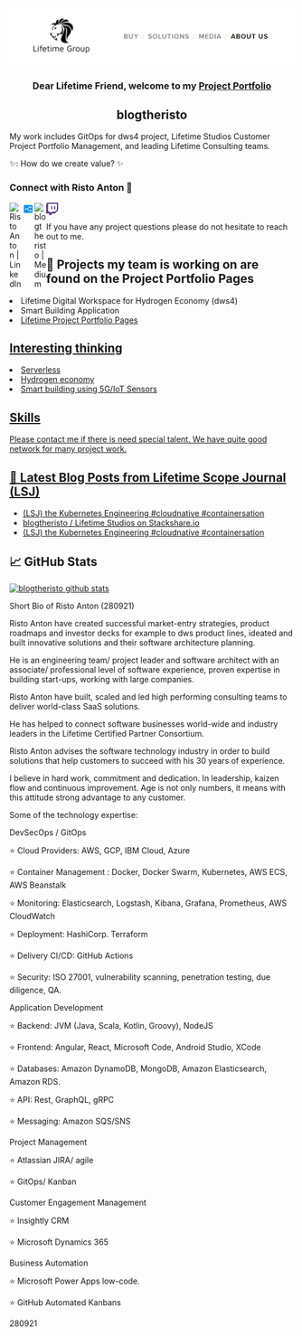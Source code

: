 <p align="center">
  <a href="https://lifetime.fi/" target="_blank" rel="noreferrer"><img src="https://github.com/blogtheristo/blogtheristo/blob/main/images/GitHub_kuva1.jpg" alt="my banner"></a>
</p>

<h3 align="center">
Dear Lifetime Friend, welcome to my <a href="https://lifetime.fi/" target="_blank" rel="noreferrer">Project Portfolio</a>
</h3>

<h2 align="center">
blogtheristo 
</h2> 

<p> My work includes GitOps for dws4 project, Lifetime Studios Customer Project Portfolio Management, and leading Lifetime Consulting teams.</p>
<p> ✨: How do we create value? ✨ </p>

### Connect with Risto Anton 🤝

<a href="https://www.linkedin.com/in/ristoanton/"><img align="left" src="https://raw.githubusercontent.com/blogtheristo/blogtheristo/main/images/linkedin.svg" alt="Risto Anton | LinkedIn" width="21px"/></a>
<a href="https://stackshare.io/blogtheristo"><img align="left" src="https://raw.githubusercontent.com/blogtheristo/blogtheristo/main/images/stack.jpg" alt="blogtheristo | StackShare" width="23px"/></a>
<a href="https://blogtheristo.medium.com/"><img align="left" src="https://raw.githubusercontent.com/blogtheristo/blogtheristo/main/images/medium.svg" alt="blogtheristo | Medium" width="21px"/></a>
<a href="https://www.twitch.tv/blogtheristo22"><img align="left" src="https://raw.githubusercontent.com/blogtheristo/blogtheristo/main/images/twitch-logo.png" alt="blogtheristo | Medium" width="21px"/></a>
</br>
</br>
If you have any project questions please do not hesitate to reach out to me.

## 🔭 Projects my team is working on are found on the Project Portfolio Pages

<li> Lifetime Digital Workspace for Hydrogen Economy (dws4) </li>
<li> Smart Building Application </li>
<li> <a href="https://blogtheristo.github.io/portfolio/"> Lifetime Project Portfolio Pages </li>

## Interesting thinking

<li> Serverless </li>
<li> Hydrogen economy </li>
<li> Smart building using 5G/IoT Sensors </li>

## Skills
Please contact me if there is need special talent. We have quite good network for many project work.


## 📝 Latest Blog Posts from Lifetime Scope Journal (LSJ)

- [(LSJ) the Kubernetes Engineering #cloudnative #containersation](https://lifetime.fi/blog/k8ngineering)
- [blogtheristo / Lifetime Studios on Stackshare.io](https://stackshare.io/blogtheristo)
- [(LSJ) the Kubernetes Engineering #cloudnative #containersation](https://lifetime.fi/blog/k8ngineering)


## 📈 GitHub Stats 

[![blogtheristo github stats](https://github-readme-stats.vercel.app/api?username=blogtheristo)](https://github.com/blogtheristo)

Short Bio of Risto Anton (280921)

Risto Anton have created successful market-entry strategies, product roadmaps and investor decks for example to dws product lines,  ideated and built innovative solutions and their software architecture planning. 

He is an engineering team/ project leader and software architect with an associate/ professional level of software experience, proven expertise in building start-ups, working with large companies.

Risto Anton have built, scaled and led high performing consulting teams to deliver world-class SaaS solutions. 

He has helped to connect software businesses world-wide and industry leaders in the Lifetime Certified Partner Consortium.

Risto Anton advises the software technology industry  in order to build solutions that help customers to succeed with his 30 years of experience.

I believe in hard work, commitment and dedication. In leadership, kaizen flow and continuous improvement. Age is not only numbers, it means with this attitude strong advantage to any customer.
<p></p>
<p></p>
Some of the technology expertise:
<p></p>
<p> DevSecOps / GitOps </p>
<p>⭐ Cloud Providers: AWS, GCP, IBM Cloud, Azure</p>
<p>⭐ Container Management : Docker, Docker Swarm, Kubernetes, AWS ECS, AWS Beanstalk </p>
<p>⭐ Monitoring: Elasticsearch, Logstash, Kibana, Grafana, Prometheus, AWS CloudWatch</p>
<p>⭐ Deployment: HashiCorp. Terraform</p>
<p>⭐ Delivery CI/CD: GitHub Actions</p>
<p>⭐ Security: ISO 27001, vulnerability scanning, penetration testing, due diligence, QA.</p>
<p></p>
<p>Application Development</p>
<p>⭐ Backend: JVM (Java, Scala, Kotlin, Groovy), NodeJS</p>
<p>⭐ Frontend: Angular, React, Microsoft Code, Android Studio, XCode</p>
<p>⭐ Databases: Amazon DynamoDB, MongoDB, Amazon Elasticsearch, Amazon RDS.</p>
<p>⭐ API: Rest, GraphQL, gRPC</p>
<p>⭐ Messaging: Amazon SQS/SNS</p>
<p></p>
<p>Project Management</p>
<p> ⭐ Atlassian JIRA/ agile  </p>
<p>⭐ GitOps/ Kanban</p>
<p></p>
<p>Customer Engagement Management</p>
 <p>⭐ Insightly CRM</p>
 <p>⭐ Microsoft Dynamics 365</p>
<p></p>
<p>Business Automation</p>
<p> ⭐ Microsoft Power Apps low-code.</p>
<p> ⭐ GitHub Automated Kanbans</p>
<p>280921</p>
